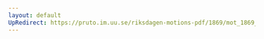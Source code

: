 ```yaml
---
layout: default
UpRedirect: https://pruto.im.uu.se/riksdagen-motions-pdf/1869/mot_1869__ak__128.pdf
---
```

